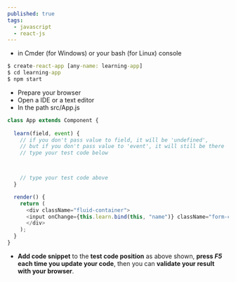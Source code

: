 ```yaml
---
published: true
tags:
  - javascript
  - react-js
---
```

* in Cmder (for Windows) or your bash (for Linux) console

```bat
$ create-react-app [any-name: learning-app]
$ cd learning-app
$ npm start
```

* Prepare your browser
* Open a IDE or a text editor
* In the path src/App.js

```javascript
class App extends Component {
	
  learn(field, event) {
    // if you don't pass value to field, it will be 'undefined',
    // but if you don't pass value to 'event', it will still be there
    // type your test code below



    // type your test code above
  }

  render() {
    return (
      <div className="fluid-container">
      <input onChange={this.learn.bind(this, "name")} className="form-control" type="text" placeholder="Name" /><br />
      </div>
	);
  }
}
```


* **Add code snippet** to the **test code position** as above shown, **press *F5* each time you update your code**, then you can **validate your result with your browser**.

<br />
<br />
